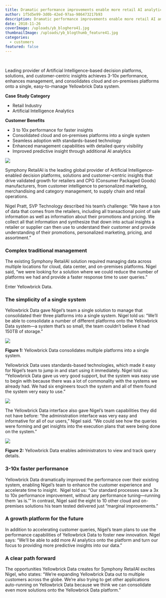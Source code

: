 ```yaml
---
title: Dramatic performance improvements enable more retail AI analytics
author: 1f5d5e99-3d0b-42ed-97aa-986473217b93
description: Dramatic performance improvements enable more retail AI analytics
date: 2018-11-26
coverImage: /uploads/yb_bloghero41.jpg
thumbnailImage: /uploads/yb_blogthumb_feature41.jpg
categories:
  - customers
featured: false
---
```


<BaseWistia id="08aecxpoow" />
<br />

Leading provider of Artificial Intelligence-based decision platforms, solutions, and customer-centric insights achieves 3-10x performance, enhances management, and consolidates cloud and on-premises platforms onto a single, easy-to-manage Yellowbrick Data system.

**Case Study Category**

- Retail Industry
- Artificial Intelligence Analytics

**Customer Benefits**

- 3 to 10x performance for faster insights
- Consolidated cloud and on-premises platforms into a single system
- Seamless adoption with standards-based technology
- Enhanced management capabilities with detailed query visibility
- Improved predictive insight through additional AI analytics

![](/uploads/blog-Symphony-Quote-1-1024x512.jpg)

Symphony RetailAI is the leading global provider of Artificial Intelligence-enabled decision platforms, solutions and customer-centric insights that drive validated growth for retailers and CPG (Consumer Packaged Goods) manufacturers, from customer intelligence to personalized marketing, merchandising and category management, to supply chain and retail operations.

Nigel Pratt, SVP Technology described his team’s challenge: “We have a ton of data that comes from the retailers, including all transactional point of sale information as well as information about their promotions and pricing. We collect all that information and synthesize that down into actual insights a retailer or supplier can then use to understand their customer and provide understanding of their promotions, personalized marketing, pricing, and assortment.”

### Complex traditional management

The existing Symphony RetailAI solution required managing data across multiple locations for cloud, data center, and on-premises platforms. Nigel said, “we were looking for a solution where we could reduce the number of platforms we had and provide a faster response time to user queries.”

Enter Yellowbrick Data.

### The simplicity of a single system

Yellowbrick Data gave Nigel’s team a single solution to manage that consolidated their three platforms into a single system. Nigel told us: “We’ll be able to consolidate a number of different platforms onto the Yellowbrick Data system—a system that’s so small, the team couldn’t believe it had 150TB of storage.”

![](/uploads/blog-Symphony-Blog-diagram-1-1024x512.jpg)

**Figure 1:** Yellowbrick Data consolidates multiple platforms into a single system.

Yellowbrick Data uses standards-based technologies, which made it easy for Nigel’s team to jump in and start using it immediately. Nigel told us: “Yellowbrick Data gave us very good support, but the system was easy use to begin with because there was a lot of commonality with the systems we already had. We had six engineers touch the system and all of them found the system very easy to use.”

![](/uploads/blog-Ease-of-use-1024x514.png)

The Yellowbrick Data interface also gave Nigel’s team capabilities they did not have before: “the administration interface was very easy and informative for all of our users,” Nigel said. “We could see how the queries were forming and get insights into the execution plans that were being done on the system.”

![](/uploads/blog-Yellowbrick-SMC-Query-Details-Plan-1024x591-1024x591.png)

**Figure 2:** Yellowbrick Data enables administrators to view and track query details.

### 3-10x faster performance

Yellowbrick Data dramatically improved the performance over their existing system, enabling Nigel’s team to enhance the customer experience and accelerate time to insight.  Nigel told us: “Our standard processes saw a 3x to 10x performance improvement, without any performance tuning—running them ‘as is.’” In contrast, Nigel said the eight to 10 other cloud and on-premises solutions his team tested delivered just “marginal improvements.”

### A growth platform for the future

In addition to accelerating customer queries, Nigel’s team plans to use the performance capabilities of Yellowbrick Data to foster new innovation. Nigel says: “We’ll be able to add more AI analytics onto the platform and turn our focus to providing more predictive insights into our data.”

### A clear path forward

The opportunities Yellowbrick Data creates for Symphony RetailAI excites Nigel, who states: “We’re expanding Yellowbrick Data out to multiple customers across the globe. We’re also trying to get other applications auto-running on Yellowbrick Data because we think we can consolidate even more solutions onto the Yellowbrick Data platform.”
